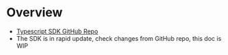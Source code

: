 # Overview

* [Typescript SDK GitHub Repo](https://github.com/AnimeSwap/v1-sdk)
* The SDK is in rapid update, check changes from GitHub repo, this doc is WIP
